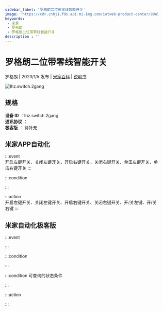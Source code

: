 ```yaml
---
sidebar_label: '罗格朗二位带零线智能开关'
image: 'https://cdn.cnbj1.fds.api.mi-img.com/iotweb-product-center/89e5ef4fedca2fbc3244e1757a2593ff_1662110438587.png?GalaxyAccessKeyId=AKVGLQWBOVIRQ3XLEW&Expires=9223372036854775807&Signature=9jmpkhmnGED47oFqtuqzfepEQXQ='
keywords: 
 - 米家
 - 罗格朗
 - 罗格朗二位带零线智能开关
description : ''
---
```

# 罗格朗二位带零线智能开关

罗格朗 | 2023/1/5 发布 | [米家百科](https://home.mi.com/webapp/content/baike/product/index.html?model=lhz.switch.2gang) | [说明书](https://home.mi.com/views/introduction.html?model=lhz.switch.2gang&region=cn)

![lhz.switch.2gang](https://cdn.cnbj1.fds.api.mi-img.com/iotweb-product-center/89e5ef4fedca2fbc3244e1757a2593ff_1662110438587.png?GalaxyAccessKeyId=AKVGLQWBOVIRQ3XLEW&Expires=9223372036854775807&Signature=9jmpkhmnGED47oFqtuqzfepEQXQ=)

## 规格  
> 
**设备 ID** ：lhz.switch.2gang  
**通讯协议** ：  
**极客版**  ： 待补充 


## 米家APP自动化  

:::event  
开启左键开关、关闭左键开关、开启右键开关、关闭右键开关、单击左键开关、单击右键开关
:::

:::condition  

:::

:::action   
开启左键开关、关闭左键开关、开启右键开关、关闭右键开关、开/关左键、开/关右键
:::

## 米家自动化极客版  

:::event  

:::

:::condition  

:::

:::condition 可查询的状态条件  

:::

:::action  

:::

        
